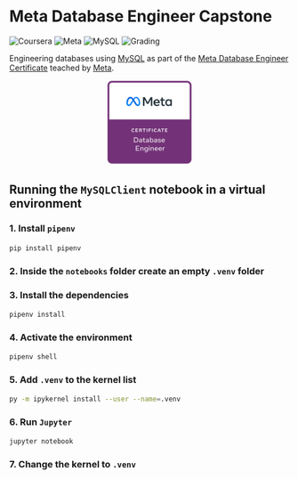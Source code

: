 # Meta Database Engineer Capstone

![Coursera](https://img.shields.io/badge/Coursera-0747a6?style=flat&logo=coursera&logoColor=white)
![Meta](https://img.shields.io/badge/Meta-0668E1?style=flat&logo=meta&logoColor=white)
![MySQL](https://img.shields.io/badge/MySQL-00758F?style=flat&logo=mysql&logoColor=white)
![Grading](https://img.shields.io/badge/Grading-In%20Progress-yellow)

Engineering databases using [MySQL](https://dev.mysql.com/downloads/) as part of the [Meta Database Engineer Certificate](https://www.coursera.org/professional-certificates/meta-back-end-developer) teached by [Meta](https://www.facebook.com/business/learn/back-end-back-end-developer-certificate-coursera).

<p align="center">
    <a href="https://www.credly.com/org/facebook-blueprint/badge/meta-database-engineer-certificate">
        <img src="images/meta-database-cert.png" width="30%" height="30%" />
    </a>
</p>

## Running the `MySQLClient` notebook in a virtual environment

### 1. Install `pipenv`

```bash
pip install pipenv
```

### 2. Inside the `notebooks` folder create an empty `.venv` folder

### 3. Install the dependencies

```bash
pipenv install
```

### 4. Activate the environment

```bash
pipenv shell
```

### 5. Add `.venv` to the kernel list

```bash
py -m ipykernel install --user --name=.venv
```

### 6. Run `Jupyter`

```bash
jupyter notebook
```

### 7. Change the kernel to `.venv`
